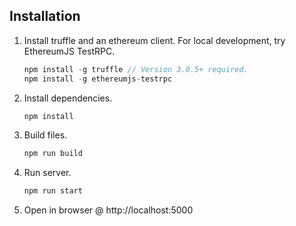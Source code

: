 
## Installation

1. Install truffle and an ethereum client. For local development, try EthereumJS TestRPC.
    ```javascript
    npm install -g truffle // Version 3.0.5+ required.
    npm install -g ethereumjs-testrpc
    ```

2. Install dependencies.
    ```javascript
    npm install
    ```

3. Build files.
    ```javascript
    npm run build
    ```

4. Run server.
    ```javascript
    npm run start
    ```

5. Open in browser @ http://localhost:5000